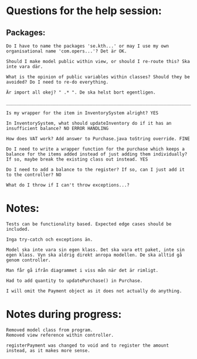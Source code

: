 # Questions for the help session:

## Packages:

    Do I have to name the packages 'se.kth...' or may I use my own organisational name 'com.opers...'? Det är OK.

    Should I make model public within view, or should I re-route this? Ska inte vara där.

    What is the opinion of public variables within classes? Should they be avoided? Do I need to re-do everything.

    Är import all okej? " .* ". De ska helst bort egentligen.

    ______________________________________________________________________________________________________

    Is my wrapper for the item in InventorySystem alright? YES

    In InventorySystem, what should updateInventory do if it has an insufficient balance? NO ERROR HANDLING

    How does VAT work? Add answer to Purchase.java toString override. FINE

    Do I need to write a wrapper function for the purchase which keeps a balance for the items added instead of just adding them individually? If so, maybe break the existing class out instead. YES

    Do I need to add a balance to the register? If so, can I just add it to the controller? NO

    What do I throw if I can't throw exceptions...?


# Notes:

    Tests can be functionality based. Expected edge cases should be included.

    Inga try-catch och exceptions än. 

    Model ska inte vara sin egen klass. Det ska vara ett paket, inte sin egen klass. Vyn ska aldrig direkt anropa modellen. De ska alltid gå genom controller.

    Man får gå ifrån diagrammet i viss mån när det är rimligt.

    Had to add quantity to updatePurchase() in Purchase.

    I will omit the Payment object as it does not actually do anything.



# Notes during progress:

    Removed model class from program.
    Removed view reference within controller.

    registerPayment was changed to void and to register the amount instead, as it makes more sense.
